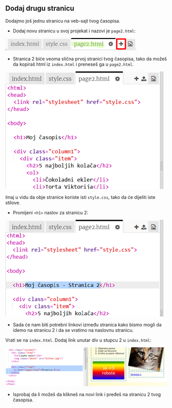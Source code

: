 ## Dodaj drugu stranicu

Dodajmo još jednu stranicu na veb-sajt tvog časopisa.

+ Dodaj novu stranicu u svoj projekat i nazovi je `page2.html`:

![screenshot](images/magazine-page2.png)

+ Stranica 2 biće veoma slična prvoj stranici tvog časopisa, tako da možeš da kopiraš html iz `index.html` i preneseš ga u `page2.html`.

![screenshot](images/magazine-page2-html.png)

Imaj u vidu da obje stranice koriste isti `style.css`, tako da će dijeliti iste stilove.

+ Promijeni `<h1>` naslov za stranicu 2:

![screenshot](images/magazine-page2-h1.png)

+ Sada će nam biti potrebni linkovi između stranica kako bismo mogli da idemo na stranicu 2 i da se vratimo na naslovnu stranicu.

Vrati se na `index.html`. Dodaj link unutar div u stupcu 2 u `index.html`:

![screenshot](images/magazine-page2-link.png)

+ Isprobaj da li možeš da klikneš na novi link i pređeš na stranicu 2 tvog časopisa.